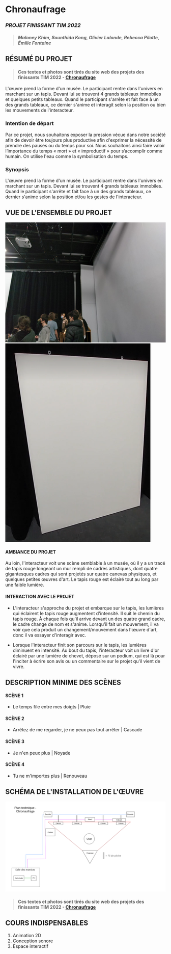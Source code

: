 # Chronaufrage
### *PROJET FINISSANT TIM 2022*
>#### *Maloney Khim, Sounthida Kong, Olivier Lalonde, Rebecca Pilotte, Émilie Fontaine* 


## RÉSUMÉ DU PROJET 
>#### Ces textes et photos sont tirés du site web des projets des finissants TIM 2022 - [Chronaufrage](https://tim-montmorency.com/2022/projets/Chronaufrage/docs/web/index.html)
L'œuvre prend la forme d'un musée. Le participant rentre dans l'univers en marchant sur un tapis. Devant lui se trouvent 4 grands tableaux immobiles et quelques petits tableaux. Quand le participant s'arrête et fait face à un des grands tableaux, ce dernier s'anime et interagit selon la position ou bien les mouvements de l'interacteur.

### Intention de départ
Par ce projet, nous souhaitons exposer la pression vécue dans notre société afin de devoir être toujours plus productive afin d'exprimer la nécessité de prendre des pauses ou du temps pour soi. Nous souhaitons ainsi faire valoir l’importance du temps « mort » et « improductif » pour s’accomplir comme humain. On utilise l'eau comme la symbolisation du temps.

### Synopsis
L'œuvre prend la forme d'un musée. Le participant rentre dans l'univers en marchant sur un tapis. Devant lui se trouvent 4 grands tableaux immobiles. Quand le participant s'arrête et fait face à un des grands tableaux, ce dernier s'anime selon la position et/ou les gestes de l'interacteur.

## VUE DE L'ENSEMBLE DU PROJET
![salle](/medias/chronaufrage_salle.png)
![tableau](/medias/chronaufrage_tableau.png)
#### AMBIANCE DU PROJET
Au loin, l'interacteur voit une scène semblable à un musée, où il y a un tracé de tapis rouge longeant un mur rempli de cadres artistiques, dont quatre gigantesques cadres qui sont projetés sur quatre canevas physiques, et quelques petites œuvres d'art. Le tapis rouge est éclairé tout au long par une faible lumière.

#### INTERACTION AVEC LE PROJET
- L'interacteur s'approche du projet et embarque sur le tapis, les lumières qui éclairent le tapis rouge augmentent d'intensité. Il suit le chemin du tapis rouge. À chaque fois qu'il arrive devant un des quatre grand cadre, le cadre change de nom et s'anime. Lorsqu'il fait un mouvement, il va voir que cela produit un changement/mouvement dans l'œuvre d'art, donc il va essayer d'interagir avec.

- Lorsque l'interacteur finit son parcours sur le tapis, les lumières diminuent en intensité. Au bout du tapis, l'interacteur voit un livre d'or éclairé par une lumière de chevet, déposé sur un podium, qui est là pour l'inciter à écrire son avis ou un commentaire sur le projet qu'il vient de vivre.

## DESCRIPTION MINIME DES SCÈNES
#### SCÈNE 1
- Le temps file entre mes doigts | Pluie

#### SCÈNE 2
- Arrêtez de me regarder, je ne peux pas tout arrêter | Cascade

#### SCÈNE 3
- Je n'en peux plus | Noyade

#### SCÈNE 4
- Tu ne m'importes plus | Renouveau

## SCHÉMA DE L'INSTALLATION DE L'ŒUVRE
![schéma](/medias/chronaufrage_schema.png) 
>#### Ces textes et photos sont tirés du site web des projets des finissants TIM 2022 - [Chronaufrage](https://tim-montmorency.com/2022/projets/Chronaufrage/docs/web/index.html)

## COURS INDISPENSABLES
1. Animation 2D
2. Conception sonore
3. Espace interactif
